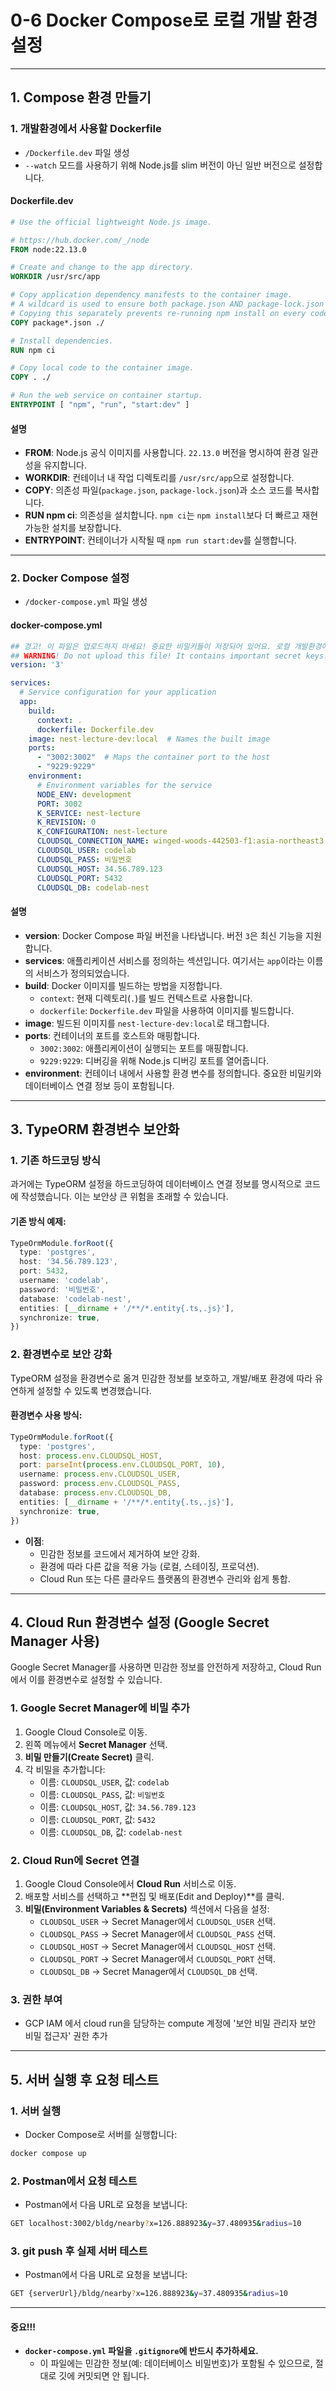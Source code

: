 # 0-6 Docker Compose로 로컬 개발 환경 설정

---

## **1. Compose 환경 만들기**

### 1. **개발환경에서 사용할 Dockerfile**
- `/Dockerfile.dev` 파일 생성
- `--watch` 모드를 사용하기 위해 Node.js를 slim 버전이 아닌 일반 버전으로 설정합니다.

#### Dockerfile.dev
```dockerfile
# Use the official lightweight Node.js image.

# https://hub.docker.com/_/node
FROM node:22.13.0

# Create and change to the app directory.
WORKDIR /usr/src/app

# Copy application dependency manifests to the container image.
# A wildcard is used to ensure both package.json AND package-lock.json are copied.
# Copying this separately prevents re-running npm install on every code change.
COPY package*.json ./

# Install dependencies.
RUN npm ci

# Copy local code to the container image.
COPY . ./

# Run the web service on container startup.
ENTRYPOINT [ "npm", "run", "start:dev" ]
```

#### 설명
- **FROM**: Node.js 공식 이미지를 사용합니다. `22.13.0` 버전을 명시하여 환경 일관성을 유지합니다.
- **WORKDIR**: 컨테이너 내 작업 디렉토리를 `/usr/src/app`으로 설정합니다.
- **COPY**: 의존성 파일(`package.json`, `package-lock.json`)과 소스 코드를 복사합니다.
- **RUN npm ci**: 의존성을 설치합니다. `npm ci`는 `npm install`보다 더 빠르고 재현 가능한 설치를 보장합니다.
- **ENTRYPOINT**: 컨테이너가 시작될 때 `npm run start:dev`를 실행합니다.

---

### 2. **Docker Compose 설정**
- `/docker-compose.yml` 파일 생성

#### docker-compose.yml
```yaml
## 경고! 이 파일은 업로드하지 마세요! 중요한 비밀키들이 저장되어 있어요. 로컬 개발환경에서만 사용하세요! 
## WARNING! Do not upload this file! It contains important secret keys. Only use it in a local development environment!
version: '3'

services:
  # Service configuration for your application
  app:
    build:
      context: .
      dockerfile: Dockerfile.dev
    image: nest-lecture-dev:local  # Names the built image
    ports:
      - "3002:3002"  # Maps the container port to the host
      - "9229:9229"
    environment:
      # Environment variables for the service
      NODE_ENV: development
      PORT: 3002
      K_SERVICE: nest-lecture
      K_REVISION: 0
      K_CONFIGURATION: nest-lecture
      CLOUDSQL_CONNECTION_NAME: winged-woods-442503-f1:asia-northeast3:codelab
      CLOUDSQL_USER: codelab
      CLOUDSQL_PASS: 비밀번호
      CLOUDSQL_HOST: 34.56.789.123
      CLOUDSQL_PORT: 5432
      CLOUDSQL_DB: codelab-nest
```

#### 설명
- **version**: Docker Compose 파일 버전을 나타냅니다. 버전 `3`은 최신 기능을 지원합니다.
- **services**: 애플리케이션 서비스를 정의하는 섹션입니다. 여기서는 `app`이라는 이름의 서비스가 정의되었습니다.
- **build**: Docker 이미지를 빌드하는 방법을 지정합니다.
  - `context`: 현재 디렉토리(`.`)를 빌드 컨텍스트로 사용합니다.
  - `dockerfile`: `Dockerfile.dev` 파일을 사용하여 이미지를 빌드합니다.
- **image**: 빌드된 이미지를 `nest-lecture-dev:local`로 태그합니다.
- **ports**: 컨테이너의 포트를 호스트와 매핑합니다.
  - `3002:3002`: 애플리케이션이 실행되는 포트를 매핑합니다.
  - `9229:9229`: 디버깅을 위해 Node.js 디버깅 포트를 열어줍니다.
- **environment**: 컨테이너 내에서 사용할 환경 변수를 정의합니다. 중요한 비밀키와 데이터베이스 연결 정보 등이 포함됩니다.


---

## **3. TypeORM 환경변수 보안화**

### 1. **기존 하드코딩 방식**
과거에는 TypeORM 설정을 하드코딩하여 데이터베이스 연결 정보를 명시적으로 코드에 작성했습니다. 이는 보안상 큰 위험을 초래할 수 있습니다.

#### 기존 방식 예제:
```typescript
TypeOrmModule.forRoot({
  type: 'postgres',
  host: '34.56.789.123',
  port: 5432,
  username: 'codelab',
  password: '비밀번호',
  database: 'codelab-nest',
  entities: [__dirname + '/**/*.entity{.ts,.js}'],
  synchronize: true,
})
```

### 2. **환경변수로 보안 강화**
TypeORM 설정을 환경변수로 옮겨 민감한 정보를 보호하고, 개발/배포 환경에 따라 유연하게 설정할 수 있도록 변경했습니다.

#### 환경변수 사용 방식:
```typescript
TypeOrmModule.forRoot({
  type: 'postgres',
  host: process.env.CLOUDSQL_HOST,
  port: parseInt(process.env.CLOUDSQL_PORT, 10),
  username: process.env.CLOUDSQL_USER,
  password: process.env.CLOUDSQL_PASS,
  database: process.env.CLOUDSQL_DB,
  entities: [__dirname + '/**/*.entity{.ts,.js}'],
  synchronize: true,
})
```

- **이점**:
  - 민감한 정보를 코드에서 제거하여 보안 강화.
  - 환경에 따라 다른 값을 적용 가능 (로컬, 스테이징, 프로덕션).
  - Cloud Run 또는 다른 클라우드 플랫폼의 환경변수 관리와 쉽게 통합.

---

## **4. Cloud Run 환경변수 설정 (Google Secret Manager 사용)**

Google Secret Manager를 사용하면 민감한 정보를 안전하게 저장하고, Cloud Run에서 이를 환경변수로 설정할 수 있습니다.

### 1. **Google Secret Manager에 비밀 추가**
1. Google Cloud Console로 이동.
2. 왼쪽 메뉴에서 **Secret Manager** 선택.
3. **비밀 만들기(Create Secret)** 클릭.
4. 각 비밀을 추가합니다:
   - 이름: `CLOUDSQL_USER`, 값: `codelab`
   - 이름: `CLOUDSQL_PASS`, 값: `비밀번호`
   - 이름: `CLOUDSQL_HOST`, 값: `34.56.789.123`
   - 이름: `CLOUDSQL_PORT`, 값: `5432`
   - 이름: `CLOUDSQL_DB`, 값: `codelab-nest`

### 2. **Cloud Run에 Secret 연결**
1. Google Cloud Console에서 **Cloud Run** 서비스로 이동.
2. 배포할 서비스를 선택하고 **편집 및 배포(Edit and Deploy)**를 클릭.
3. **비밀(Environment Variables & Secrets)** 섹션에서 다음을 설정:
   - `CLOUDSQL_USER` → Secret Manager에서 `CLOUDSQL_USER` 선택.
   - `CLOUDSQL_PASS` → Secret Manager에서 `CLOUDSQL_PASS` 선택.
   - `CLOUDSQL_HOST` → Secret Manager에서 `CLOUDSQL_HOST` 선택.
   - `CLOUDSQL_PORT` → Secret Manager에서 `CLOUDSQL_PORT` 선택.
   - `CLOUDSQL_DB` → Secret Manager에서 `CLOUDSQL_DB` 선택.

### 3. **권한 부여**
- GCP IAM 에서 cloud run을 담당하는 compute 계정에 '보안 비밀 관리자 보안 비밀 접근자' 권한 추가

---

## **5. 서버 실행 후 요청 테스트**

### 1. **서버 실행**
- Docker Compose로 서버를 실행합니다:
```bash
docker compose up
```

### 2. **Postman에서 요청 테스트**
- Postman에서 다음 URL로 요청을 보냅니다:

```bash
GET localhost:3002/bldg/nearby?x=126.888923&y=37.480935&radius=10
```

### 3. **git push 후 실제 서버 테스트**
- Postman에서 다음 URL로 요청을 보냅니다:

```bash
GET {serverUrl}/bldg/nearby?x=126.888923&y=37.480935&radius=10
```

---

#### 중요!!!
- **`docker-compose.yml` 파일을 `.gitignore`에 반드시 추가하세요.**
  - 이 파일에는 민감한 정보(예: 데이터베이스 비밀번호)가 포함될 수 있으므로, 절대로 깃에 커밋되면 안 됩니다.
